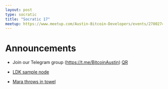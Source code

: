 ```yaml
---
layout: post
type: socratic
title: "Socratic 17"
meetup: https://www.meetup.com/Austin-Bitcoin-Developers/events/278027499/
---
```


# Announcements

- Join our Telegram group (https://t.me/BitcoinAustin) [QR](../assets/imgs/telegram-group.svg)

- [LDK sample node](https://github.com/lightningdevkit/ldk-sample)
- [Mara throws in towel](https://twitter.com/HedgeyeREITs/status/1399400186502340610)
